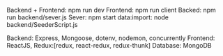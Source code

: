 Backend + Frontend: npm run dev
Frontend: npm run client
Backed: npm run backend/sever.js
Sever: npm start
data:import: node backend/SeederScript.js

<!-- PACKAGE -->

Backend: Express, Mongoose, dotenv, nodemon, concurrently
Frontend: ReactJS, Redux:[redux, react-redux, redux-thunk]
Database: MongoDB
